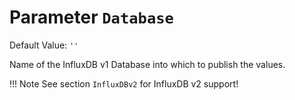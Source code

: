 # Parameter `Database`
Default Value: `''`

Name of the InfluxDB v1 Database into which to publish the values.

!!! Note
    See section `InfluxDBv2` for InfluxDB v2 support! 
